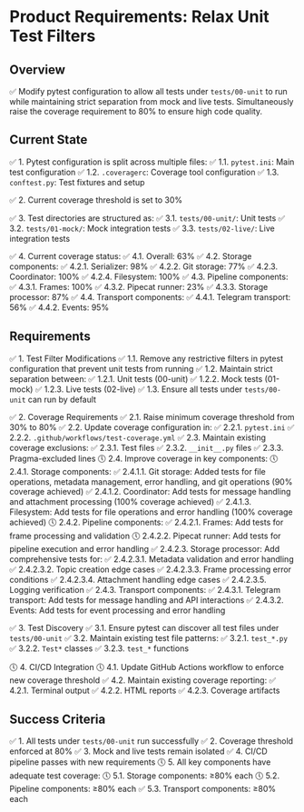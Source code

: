 # Product Requirements: Relax Unit Test Filters

## Overview
✅ Modify pytest configuration to allow all tests under `tests/00-unit` to run while maintaining strict separation from mock and live tests. Simultaneously raise the coverage requirement to 80% to ensure high code quality.

## Current State
✅ 1. Pytest configuration is split across multiple files:
   ✅ 1.1. `pytest.ini`: Main test configuration
   ✅ 1.2. `.coveragerc`: Coverage tool configuration
   ✅ 1.3. `conftest.py`: Test fixtures and setup

✅ 2. Current coverage threshold is set to 30%

✅ 3. Test directories are structured as:
   ✅ 3.1. `tests/00-unit/`: Unit tests
   ✅ 3.2. `tests/01-mock/`: Mock integration tests
   ✅ 3.3. `tests/02-live/`: Live integration tests

✅ 4. Current coverage status:
   ✅ 4.1. Overall: 63%
   ✅ 4.2. Storage components:
        ✅ 4.2.1. Serializer: 98%
        ✅ 4.2.2. Git storage: 77%
        ✅ 4.2.3. Coordinator: 100%
        ✅ 4.2.4. Filesystem: 100%
   ✅ 4.3. Pipeline components:
        ✅ 4.3.1. Frames: 100%
        ✅ 4.3.2. Pipecat runner: 23%
        ✅ 4.3.3. Storage processor: 87%
   ✅ 4.4. Transport components:
        ✅ 4.4.1. Telegram transport: 56%
        ✅ 4.4.2. Events: 95%

## Requirements

✅ 1. Test Filter Modifications
   ✅ 1.1. Remove any restrictive filters in pytest configuration that prevent unit tests from running
   ✅ 1.2. Maintain strict separation between:
        ✅ 1.2.1. Unit tests (00-unit)
        ✅ 1.2.2. Mock tests (01-mock)
        ✅ 1.2.3. Live tests (02-live)
   ✅ 1.3. Ensure all tests under `tests/00-unit` can run by default

✅ 2. Coverage Requirements
   ✅ 2.1. Raise minimum coverage threshold from 30% to 80%
   ✅ 2.2. Update coverage configuration in:
        ✅ 2.2.1. `pytest.ini`
        ✅ 2.2.2. `.github/workflows/test-coverage.yml`
   ✅ 2.3. Maintain existing coverage exclusions:
        ✅ 2.3.1. Test files
        ✅ 2.3.2. `__init__.py` files
        ✅ 2.3.3. Pragma-excluded lines
   🕔 2.4. Improve coverage in key components:
        🕔 2.4.1. Storage components:
               ✅ 2.4.1.1. Git storage: Added tests for file operations, metadata management, error handling, and git operations (90% coverage achieved)
               ✅ 2.4.1.2. Coordinator: Add tests for message handling and attachment processing (100% coverage achieved)
               ✅ 2.4.1.3. Filesystem: Add tests for file operations and error handling (100% coverage achieved)
        🕔 2.4.2. Pipeline components:
               ✅ 2.4.2.1. Frames: Add tests for frame processing and validation
               🕔 2.4.2.2. Pipecat runner: Add tests for pipeline execution and error handling
               ✅ 2.4.2.3. Storage processor: Add comprehensive tests for:
                       ✅ 2.4.2.3.1. Metadata validation and error handling
                       ✅ 2.4.2.3.2. Topic creation edge cases
                       ✅ 2.4.2.3.3. Frame processing error conditions
                       ✅ 2.4.2.3.4. Attachment handling edge cases
                       ✅ 2.4.2.3.5. Logging verification
        ✅ 2.4.3. Transport components:
               ✅ 2.4.3.1. Telegram transport: Add tests for message handling and API interactions
               ✅ 2.4.3.2. Events: Add tests for event processing and error handling

✅ 3. Test Discovery
   ✅ 3.1. Ensure pytest can discover all test files under `tests/00-unit`
   ✅ 3.2. Maintain existing test file patterns:
        ✅ 3.2.1. `test_*.py`
        ✅ 3.2.2. `Test*` classes
        ✅ 3.2.3. `test_*` functions

🕔 4. CI/CD Integration
   🕔 4.1. Update GitHub Actions workflow to enforce new coverage threshold
   ✅ 4.2. Maintain existing coverage reporting:
        ✅ 4.2.1. Terminal output
        ✅ 4.2.2. HTML reports
        ✅ 4.2.3. Coverage artifacts

## Success Criteria
✅ 1. All tests under `tests/00-unit` run successfully
✅ 2. Coverage threshold enforced at 80%
✅ 3. Mock and live tests remain isolated
✅ 4. CI/CD pipeline passes with new requirements
🕔 5. All key components have adequate test coverage:
   🕔 5.1. Storage components: ≥80% each
   🕔 5.2. Pipeline components: ≥80% each
   ✅ 5.3. Transport components: ≥80% each 